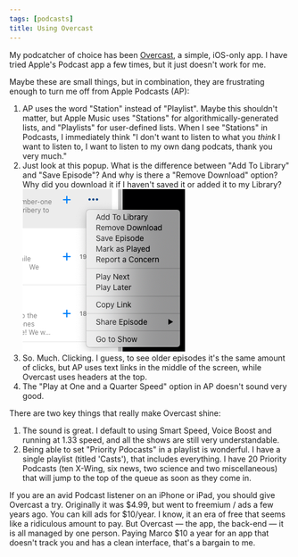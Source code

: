 ```yaml
---
tags: [podcasts]
title: Using Overcast
---
```


My podcatcher of choice has been [Overcast](https://overcast.fm), a simple, iOS-only app. I have tried Apple's Podcast app a few times, but it just doesn't work for me.

Maybe these are small things, but in combination, they are frustrating enough to turn me off from Apple Podcasts (AP):

1. AP uses the word "Station" instead of "Playlist". Maybe this shouldn't matter, but Apple Music uses "Stations" for algorithmically-generated lists, and "Playlists" for user-defined lists. When I see "Stations" in Podcasts, I immediately think "I don't want to listen to what you *think* I want to listen to, I want to listen to my own dang podcats, thank you very much."
1. Just look at this popup. What is the difference between "Add To Library" and "Save Episode"? And why is there a "Remove Download" option? Why did you download it if I haven't saved it or added it to my Library? ![Apple Podcasts Menu](/assets/20201023-AP.png)
1. So. Much. Clicking. I guess, to see older episodes it's the same amount of clicks, but AP uses text links in the middle of the screen, while Overcast uses headers at the top.
1. The "Play at One and a Quarter Speed" option in AP doesn't sound very good.

There are two key things that really make Overcast shine:

1. The sound is great. I default to using Smart Speed, Voice Boost and running at 1.33 speed, and all the shows are still very understandable.
2. Being able to set "Priority Pdocasts" in a playlist is wonderful. I have a single playlist (titled 'Casts'), that includes everything. I have 20 Priority Podcasts (ten X-Wing, six news, two science and two miscellaneous) that will jump to the top of the queue as soon as they come in.

If you are an avid Podcast listener on an iPhone or iPad, you should give Overcast a try. Originally it was $4.99, but went to freemium / ads a few years ago. You can kill ads for $10/year. I know, it an era of free that seems like a ridiculous amount to pay. But Overcast — the app, the back-end — it is all managed by one person. Paying Marco $10 a year for an app that doesn't track you and has a clean interface, that's a bargain to me.

